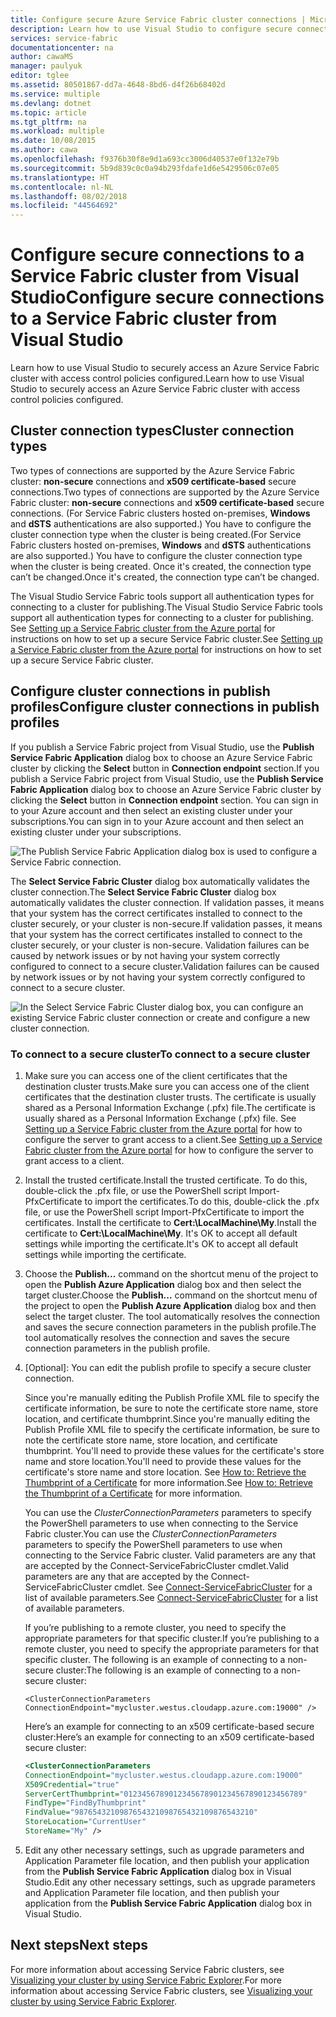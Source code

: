```yaml
---
title: Configure secure Azure Service Fabric cluster connections | Microsoft Docs
description: Learn how to use Visual Studio to configure secure connections that are supported by the Azure Service Fabric cluster.
services: service-fabric
documentationcenter: na
author: cawaMS
manager: paulyuk
editor: tglee
ms.assetid: 80501867-dd7a-4648-8bd6-d4f26b68402d
ms.service: multiple
ms.devlang: dotnet
ms.topic: article
ms.tgt_pltfrm: na
ms.workload: multiple
ms.date: 10/08/2015
ms.author: cawa
ms.openlocfilehash: f9376b30f8e9d1a693cc3006d40537e0f132e79b
ms.sourcegitcommit: 5b9d839c0c0a94b293fdafe1d6e5429506c07e05
ms.translationtype: HT
ms.contentlocale: nl-NL
ms.lasthandoff: 08/02/2018
ms.locfileid: "44564692"
---
```

# <a name="configure-secure-connections-to-a-service-fabric-cluster-from-visual-studio"></a><span data-ttu-id="94e54-103">Configure secure connections to a Service Fabric cluster from Visual Studio</span><span class="sxs-lookup"><span data-stu-id="94e54-103">Configure secure connections to a Service Fabric cluster from Visual Studio</span></span>
<span data-ttu-id="94e54-104">Learn how to use Visual Studio to securely access an Azure Service Fabric cluster with access control policies configured.</span><span class="sxs-lookup"><span data-stu-id="94e54-104">Learn how to use Visual Studio to securely access an Azure Service Fabric cluster with access control policies configured.</span></span>

## <a name="cluster-connection-types"></a><span data-ttu-id="94e54-105">Cluster connection types</span><span class="sxs-lookup"><span data-stu-id="94e54-105">Cluster connection types</span></span>
<span data-ttu-id="94e54-106">Two types of connections are supported by the Azure Service Fabric cluster: **non-secure** connections and **x509 certificate-based** secure connections.</span><span class="sxs-lookup"><span data-stu-id="94e54-106">Two types of connections are supported by the Azure Service Fabric cluster: **non-secure** connections and **x509 certificate-based** secure connections.</span></span> <span data-ttu-id="94e54-107">(For Service Fabric clusters hosted on-premises, **Windows** and **dSTS** authentications are also supported.) You have to configure the cluster connection type when the cluster is being created.</span><span class="sxs-lookup"><span data-stu-id="94e54-107">(For Service Fabric clusters hosted on-premises, **Windows** and **dSTS** authentications are also supported.) You have to configure the cluster connection type when the cluster is being created.</span></span> <span data-ttu-id="94e54-108">Once it's created, the connection type can’t be changed.</span><span class="sxs-lookup"><span data-stu-id="94e54-108">Once it's created, the connection type can’t be changed.</span></span>

<span data-ttu-id="94e54-109">The Visual Studio Service Fabric tools support all authentication types for connecting to a cluster for publishing.</span><span class="sxs-lookup"><span data-stu-id="94e54-109">The Visual Studio Service Fabric tools support all authentication types for connecting to a cluster for publishing.</span></span> <span data-ttu-id="94e54-110">See [Setting up a Service Fabric cluster from the Azure portal](service-fabric-cluster-creation-via-portal.md) for instructions on how to set up a secure Service Fabric cluster.</span><span class="sxs-lookup"><span data-stu-id="94e54-110">See [Setting up a Service Fabric cluster from the Azure portal](service-fabric-cluster-creation-via-portal.md) for instructions on how to set up a secure Service Fabric cluster.</span></span>

## <a name="configure-cluster-connections-in-publish-profiles"></a><span data-ttu-id="94e54-111">Configure cluster connections in publish profiles</span><span class="sxs-lookup"><span data-stu-id="94e54-111">Configure cluster connections in publish profiles</span></span>
<span data-ttu-id="94e54-112">If you publish a Service Fabric project from Visual Studio, use the **Publish Service Fabric Application** dialog box to choose an Azure Service Fabric cluster by clicking the **Select** button in **Connection endpoint** section.</span><span class="sxs-lookup"><span data-stu-id="94e54-112">If you publish a Service Fabric project from Visual Studio, use the **Publish Service Fabric Application** dialog box to choose an Azure Service Fabric cluster by clicking the **Select** button in **Connection endpoint** section.</span></span> <span data-ttu-id="94e54-113">You can sign in to your Azure account and then select an existing cluster under your subscriptions.</span><span class="sxs-lookup"><span data-stu-id="94e54-113">You can sign in to your Azure account and then select an existing cluster under your subscriptions.</span></span>

![The **Publish Service Fabric Application** dialog box is used to configure a Service Fabric connection.][publishdialog]

<span data-ttu-id="94e54-115">The **Select Service Fabric Cluster** dialog box automatically validates the cluster connection.</span><span class="sxs-lookup"><span data-stu-id="94e54-115">The **Select Service Fabric Cluster** dialog box automatically validates the cluster connection.</span></span> <span data-ttu-id="94e54-116">If validation passes, it means that your system has the correct certificates installed to connect to the cluster securely, or your cluster is non-secure.</span><span class="sxs-lookup"><span data-stu-id="94e54-116">If validation passes, it means that your system has the correct certificates installed to connect to the cluster securely, or your cluster is non-secure.</span></span> <span data-ttu-id="94e54-117">Validation failures can be caused by network issues or by not having your system correctly configured to connect to a secure cluster.</span><span class="sxs-lookup"><span data-stu-id="94e54-117">Validation failures can be caused by network issues or by not having your system correctly configured to connect to a secure cluster.</span></span>

![In the **Select Service Fabric Cluster** dialog box, you can configure an existing Service Fabric cluster connection or create and configure a new cluster connection.][selectsfcluster]

### <a name="to-connect-to-a-secure-cluster"></a><span data-ttu-id="94e54-119">To connect to a secure cluster</span><span class="sxs-lookup"><span data-stu-id="94e54-119">To connect to a secure cluster</span></span>
1. <span data-ttu-id="94e54-120">Make sure you can access one of the client certificates that the destination cluster trusts.</span><span class="sxs-lookup"><span data-stu-id="94e54-120">Make sure you can access one of the client certificates that the destination cluster trusts.</span></span> <span data-ttu-id="94e54-121">The certificate is usually shared as a Personal Information Exchange (.pfx) file.</span><span class="sxs-lookup"><span data-stu-id="94e54-121">The certificate is usually shared as a Personal Information Exchange (.pfx) file.</span></span> <span data-ttu-id="94e54-122">See [Setting up a Service Fabric cluster from the Azure portal](service-fabric-cluster-creation-via-portal.md) for how to configure the server to grant access to a client.</span><span class="sxs-lookup"><span data-stu-id="94e54-122">See [Setting up a Service Fabric cluster from the Azure portal](service-fabric-cluster-creation-via-portal.md) for how to configure the server to grant access to a client.</span></span>
2. <span data-ttu-id="94e54-123">Install the trusted certificate.</span><span class="sxs-lookup"><span data-stu-id="94e54-123">Install the trusted certificate.</span></span> <span data-ttu-id="94e54-124">To do this, double-click the .pfx file, or use the PowerShell script Import-PfxCertificate to import the certificates.</span><span class="sxs-lookup"><span data-stu-id="94e54-124">To do this, double-click the .pfx file, or use the PowerShell script Import-PfxCertificate to import the certificates.</span></span> <span data-ttu-id="94e54-125">Install the certificate to **Cert:\LocalMachine\My**.</span><span class="sxs-lookup"><span data-stu-id="94e54-125">Install the certificate to **Cert:\LocalMachine\My**.</span></span> <span data-ttu-id="94e54-126">It's OK to accept all default settings while importing the certificate.</span><span class="sxs-lookup"><span data-stu-id="94e54-126">It's OK to accept all default settings while importing the certificate.</span></span>
3. <span data-ttu-id="94e54-127">Choose the **Publish...** command on the shortcut menu of the project to open the **Publish Azure Application** dialog box and then select the target cluster.</span><span class="sxs-lookup"><span data-stu-id="94e54-127">Choose the **Publish...** command on the shortcut menu of the project to open the **Publish Azure Application** dialog box and then select the target cluster.</span></span> <span data-ttu-id="94e54-128">The tool automatically resolves the connection and saves the secure connection parameters in the publish profile.</span><span class="sxs-lookup"><span data-stu-id="94e54-128">The tool automatically resolves the connection and saves the secure connection parameters in the publish profile.</span></span>
4. [Optional]: You can edit the publish profile to specify a secure cluster connection.
   
   <span data-ttu-id="94e54-129">Since you're manually editing the Publish Profile XML file to specify the certificate information, be sure to note the certificate store name, store location, and certificate thumbprint.</span><span class="sxs-lookup"><span data-stu-id="94e54-129">Since you're manually editing the Publish Profile XML file to specify the certificate information, be sure to note the certificate store name, store location, and certificate thumbprint.</span></span> <span data-ttu-id="94e54-130">You'll need to provide these values for the certificate's store name and store location.</span><span class="sxs-lookup"><span data-stu-id="94e54-130">You'll need to provide these values for the certificate's store name and store location.</span></span> <span data-ttu-id="94e54-131">See [How to: Retrieve the Thumbprint of a Certificate](https://msdn.microsoft.com/library/ms734695\(v=vs.110\).aspx) for more information.</span><span class="sxs-lookup"><span data-stu-id="94e54-131">See [How to: Retrieve the Thumbprint of a Certificate](https://msdn.microsoft.com/library/ms734695\(v=vs.110\).aspx) for more information.</span></span>
   
   <span data-ttu-id="94e54-132">You can use the *ClusterConnectionParameters* parameters to specify the PowerShell parameters to use when connecting to the Service Fabric cluster.</span><span class="sxs-lookup"><span data-stu-id="94e54-132">You can use the *ClusterConnectionParameters* parameters to specify the PowerShell parameters to use when connecting to the Service Fabric cluster.</span></span> <span data-ttu-id="94e54-133">Valid parameters are any that are accepted by the Connect-ServiceFabricCluster cmdlet.</span><span class="sxs-lookup"><span data-stu-id="94e54-133">Valid parameters are any that are accepted by the Connect-ServiceFabricCluster cmdlet.</span></span> <span data-ttu-id="94e54-134">See [Connect-ServiceFabricCluster](https://msdn.microsoft.com/library/mt125938.aspx) for a list of available parameters.</span><span class="sxs-lookup"><span data-stu-id="94e54-134">See [Connect-ServiceFabricCluster](https://msdn.microsoft.com/library/mt125938.aspx) for a list of available parameters.</span></span>
   
   <span data-ttu-id="94e54-135">If you’re publishing to a remote cluster, you need to specify the appropriate parameters for that specific cluster.</span><span class="sxs-lookup"><span data-stu-id="94e54-135">If you’re publishing to a remote cluster, you need to specify the appropriate parameters for that specific cluster.</span></span> <span data-ttu-id="94e54-136">The following is an example of connecting to a non-secure cluster:</span><span class="sxs-lookup"><span data-stu-id="94e54-136">The following is an example of connecting to a non-secure cluster:</span></span>
   
   `<ClusterConnectionParameters ConnectionEndpoint="mycluster.westus.cloudapp.azure.com:19000" />`
   
   <span data-ttu-id="94e54-137">Here’s an example for connecting to an x509 certificate-based secure cluster:</span><span class="sxs-lookup"><span data-stu-id="94e54-137">Here’s an example for connecting to an x509 certificate-based secure cluster:</span></span>
   
   ```xml
   <ClusterConnectionParameters
   ConnectionEndpoint="mycluster.westus.cloudapp.azure.com:19000"
   X509Credential="true"
   ServerCertThumbprint="0123456789012345678901234567890123456789"
   FindType="FindByThumbprint"
   FindValue="9876543210987654321098765432109876543210"
   StoreLocation="CurrentUser"
   StoreName="My" />
   ```
5. <span data-ttu-id="94e54-138">Edit any other necessary settings, such as upgrade parameters and Application Parameter file location, and then publish your application from the **Publish Service Fabric Application** dialog box in Visual Studio.</span><span class="sxs-lookup"><span data-stu-id="94e54-138">Edit any other necessary settings, such as upgrade parameters and Application Parameter file location, and then publish your application from the **Publish Service Fabric Application** dialog box in Visual Studio.</span></span>

## <a name="next-steps"></a><span data-ttu-id="94e54-139">Next steps</span><span class="sxs-lookup"><span data-stu-id="94e54-139">Next steps</span></span>
<span data-ttu-id="94e54-140">For more information about accessing Service Fabric clusters, see [Visualizing your cluster by using Service Fabric Explorer](service-fabric-visualizing-your-cluster.md).</span><span class="sxs-lookup"><span data-stu-id="94e54-140">For more information about accessing Service Fabric clusters, see [Visualizing your cluster by using Service Fabric Explorer](service-fabric-visualizing-your-cluster.md).</span></span>

<!--Image references-->
[publishdialog]:https://docstestmedia1.blob.core.windows.net/azure-media/articles/service-fabric/media/service-fabric-visualstudio-configure-secure-connections/publishdialog.png
[selectsfcluster]:https://docstestmedia1.blob.core.windows.net/azure-media/articles/service-fabric/media/service-fabric-visualstudio-configure-secure-connections/selectsfcluster.png


